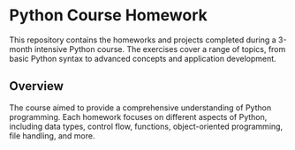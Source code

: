 # Python Course Homework

This repository contains the homeworks and projects completed during a 3-month intensive Python course. The exercises cover a range of topics, from basic Python syntax to advanced concepts and application development.

## Overview

The course aimed to provide a comprehensive understanding of Python programming. Each homework focuses on different aspects of Python, including data types, control flow, functions, object-oriented programming, file handling, and more. 

